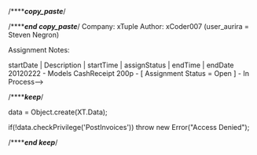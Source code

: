 /*******************************copy_paste***************************/




/*******************************end copy_paste***************************/
Company: xTuple
Author: xCoder007 (user_aurira = Steven Negron)

Assignment Notes:

startDate | Description | startTime | assignStatus | endTime | endDate 
20120222 - Models CashReceipt 200p - [ Assignment Status = Open ] - In Process-->










/*******************************keep***************************/

data = Object.create(XT.Data);

if(!data.checkPrivilege('PostInvoices')) throw new Error("Access Denied");


/*******************************end keep***************************/